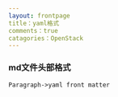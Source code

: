 ```yaml
---
layout: frontpage
title：yaml格式
comments：true
catagories：OpenStack
---
```


### md文件头部格式

```
Paragraph->yaml front matter
```